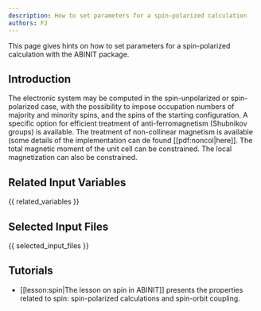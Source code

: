 ```yaml
---
description: How to set parameters for a spin-polarized calculation
authors: FJ
---
```

<!--- This is the source file for this topics. Can be edited. -->

This page gives hints on how to set parameters for a spin-polarized calculation with the ABINIT package.

## Introduction

The electronic system may be computed in the spin-unpolarized or spin-
polarized case, with the possibility to impose occupation numbers of majority
and minority spins, and the spins of the starting configuration. A specific
option for efficient treatment of anti-ferromagnetism (Shubnikov groups) is
available. The treatment of non-collinear magnetism is available (some details
of the implementation can de found [[pdf:noncol|here]]. The total magnetic
moment of the unit cell can be constrained. The local magnetization can also
be constrained.



## Related Input Variables

{{ related_variables }}

## Selected Input Files

{{ selected_input_files }}

## Tutorials

* [[lesson:spin|The lesson on spin in ABINIT]] presents the properties related to spin: spin-polarized calculations and spin-orbit coupling. 

